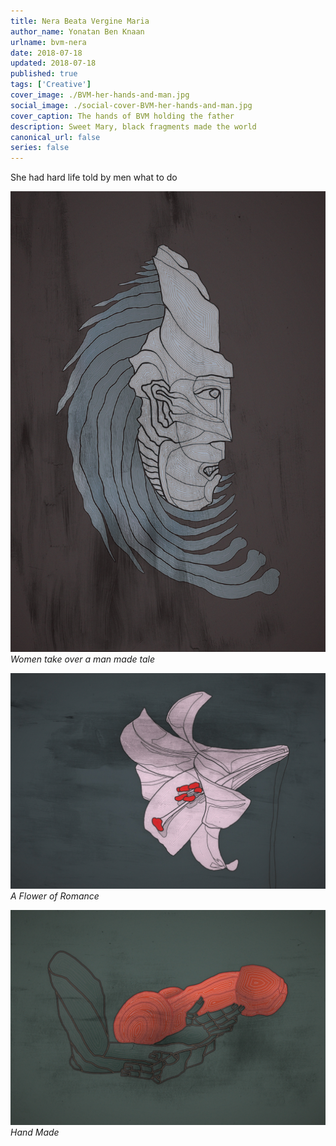 ```yaml
---
title: Nera Beata Vergine Maria
author_name: Yonatan Ben Knaan
urlname: bvm-nera
date: 2018-07-18
updated: 2018-07-18
published: true
tags: ['Creative']
cover_image: ./BVM-her-hands-and-man.jpg
social_image: ./social-cover-BVM-her-hands-and-man.jpg
cover_caption: The hands of BVM holding the father
description: Sweet Mary, black fragments made the world
canonical_url: false
series: false
---
```


She had hard life told by men what to do

![bvm](./BVM-her-face.jpg)
*Women take over a man made tale*

![bvm](./BVM-her-flower.jpg)
*A Flower of Romance*

![bvm](./BVM-her-hands-and-man.jpg)
*Hand Made*












